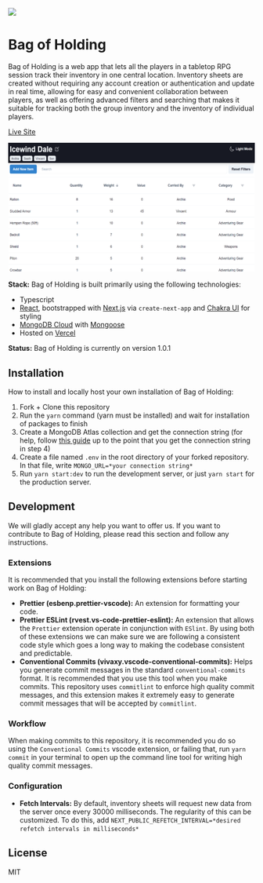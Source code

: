 ![](/assets/images/GitHub_Banner.png?raw=true)

# Bag of Holding

Bag of Holding is a web app that lets all the players in a tabletop RPG session track their inventory in one central location. Inventory sheets are created without requiring any account creation or authentication and update in real time, allowing for easy and convenient collaboration between players, as well as offering advanced filters and searching that makes it suitable for tracking both the group inventory and the inventory of individual players.

[Live Site](https://www.bagofholding.cloud/)

![](/public/ogImages/ogSheet.png?raw=true)

**Stack:** Bag of Holding is built primarily using the following technologies:

- Typescript
- [React](https://github.com/facebook/react), bootstrapped with [Next.js](https://github.com/vercel/next.js/) via `create-next-app` and [Chakra UI](https://github.com/chakra-ui/chakra-ui/) for styling
- [MongoDB Cloud](https://www.mongodb.com/cloud) with [Mongoose](https://github.com/Automattic/mongoose)
- Hosted on [Vercel](https://vercel.com/)

**Status:** Bag of Holding is currently on version 1.0.1

## Installation

How to install and locally host your own installation of Bag of Holding:

1. Fork + Clone this repository
2. Run the `yarn` command (yarn must be installed) and wait for installation of packages to finish
3. Create a MongoDB Atlas collection and get the connection string (for help, follow [this guide](https://dev.to/dalalrohit/how-to-connect-to-mongodb-atlas-using-node-js-k9i) up to the point that you get the connection string in step 4)
4. Create a file named `.env` in the root directory of your forked repository. In that file, write `MONGO_URL=*your connection string*`
5. Run `yarn start:dev` to run the development server, or just `yarn start` for the production server.

## Development

We will gladly accept any help you want to offer us. If you want to contribute to Bag of Holding, please read this section and follow any instructions.

### Extensions

It is recommended that you install the following extensions before starting work on Bag of Holding:

- **Prettier (esbenp.prettier-vscode):** An extension for formatting your code.
- **Prettier ESLint (rvest.vs-code-prettier-eslint):** An extension that allows the `Prettier` extension operate in conjunction with `ESlint`. By using both of these extensions we can make sure we are following a consistent code style which goes a long way to making the codebase consistent and predictable.
- **Conventional Commits (vivaxy.vscode-conventional-commits):** Helps you generate commit messages in the standard `conventional-commits` format. It is recommended that you use this tool when you make commits. This repository uses `commitlint` to enforce high quality commit messages, and this extension makes it extremely easy to generate commit messages that will be accepted by `commitlint`.

### Workflow

When making commits to this repository, it is recommended you do so using the `Conventional Commits` vscode extension, or failing that, run `yarn commit` in your terminal to open up the command line tool for writing high quality commit messages.

### Configuration

- **Fetch Intervals:** By default, inventory sheets will request new data from the server once every 30000 milliseconds. The regularity of this can be customized. To do this, add `NEXT_PUBLIC_REFETCH_INTERVAL=*desired refetch intervals in milliseconds*`

## License

MIT
